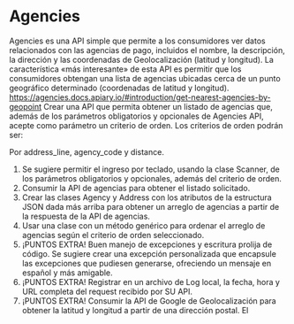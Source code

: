 # Agencies

Agencies es una API simple que permite a los consumidores ver datos relacionados con
las agencias de pago, incluidos el nombre, la descripción, la dirección y las coordenadas
de Geolocalización (latitud y longitud).
La característica «más interesante» de esta API es permitir que los consumidores
obtengan una lista de agencias ubicadas cerca de un punto geográfico determinado
(coordenadas de latitud y longitud).
https://agencies.docs.apiary.io/#introduction/get-nearest-agencies-by-geopoint
Crear una API que permita obtener un listado de agencias que, además de los
parámetros obligatorios y opcionales de Agencies API, acepte como parámetro un
criterio de orden. Los criterios de orden podrán ser:

Por address_line, agency_code y distance.

1. Se sugiere permitir el ingreso por teclado, usando la clase Scanner, de los
parámetros obligatorios y opcionales, además del criterio de orden.
2. Consumir la API de agencias para obtener el listado solicitado.
3. Crear las clases Agency y Address con los atributos de la estructura JSON dada
más arriba para obtener un arreglo de agencias a partir de la respuesta de la API de
agencias.
4. Usar una clase con un método genérico para ordenar el arreglo de agencias según el
criterio de orden seleccionado.
5. ¡PUNTOS EXTRA! Buen manejo de excepciones y escritura prolija de código. Se
sugiere crear una excepción personalizada que encapsule las excepciones que
pudiesen generarse, ofreciendo un mensaje en español y más amigable.
6. ¡PUNTOS EXTRA! Registrar en un archivo de Log local, la fecha, hora y URL completa
del request recibido por SU API.
7. ¡PUNTOS EXTRA! Consumir la API de Google de Geolocalización para obtener la
latitud y longitud a partir de una dirección postal.
El

